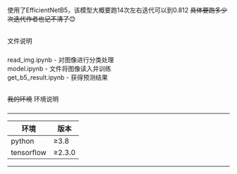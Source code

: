 #
使用了EfficientNetB5，该模型大概要跑14次左右迭代可以到0.812  ~~具体要跑多少次迭代作者也记不清了~~:blush:
##
文件说明
###
read_img.ipynb - 对图像进行分类处理<br>
model.ipynb - 文件将图像读入并训练<br>
get_b5_result.ipynb - 获得预测结果

##
~~我的环境~~  环境说明
###

****
| 环境 | 版本 |
| ----- | ----- |
| python | ≥3.8 |
| tensorflow | ≥2.3.0 |
****
